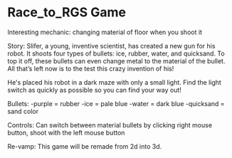 # Race_to_RGS Game
Interesting mechanic: changing material of floor when you shoot it

Story:
Slifer, a young, inventive scientist, has created a new gun for his robot. It shoots four types of bullets: ice, rubber, water, and quicksand. To top it off, these bullets can even change metal to the material of the bullet. All that’s left now is to the test this crazy invention of his!

He's placed his robot in a dark maze with only a small light. Find the light switch as quickly as possible so you can find your way out!

Bullets:
-purple = rubber
-ice = pale blue
-water = dark blue
-quicksand = sand color

Controls:
Can switch between material bullets by clicking right mouse button, shoot with the left mouse button


Re-vamp:
This game will be remade from 2d into 3d.
